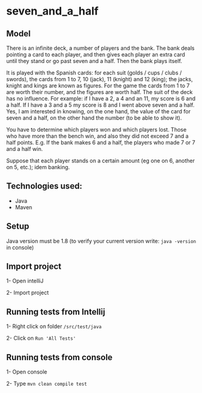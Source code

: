# seven_and_a_half
## Model

There is an infinite deck, a number of players and the bank. The bank deals pointing a card to each player, and then gives each player an extra card until they stand or go past seven and a half. Then the bank plays itself.

It is played with the Spanish cards: for each suit (golds / cups / clubs / swords), the cards from 1 to 7, 10 (jack), 11 (knight) and 12 (king); the jacks, knight and kings are known as figures.
For the game the cards from 1 to 7 are worth their number, and the figures are worth half. The suit of the deck has no influence.
For example: if I have a 2, a 4 and an 11, my score is 6 and a half. If I have a 3 and a 5 my score is 8 and I went above seven and a half.
Yes, I am interested in knowing, on the one hand, the value of the card for seven and a half, on the other hand the number (to be able to show it).

You have to determine which players won and which players lost. Those who have more than the bench win, and also they did not exceed 7 and a half points. E.g. If the bank makes 6 and a half, the players who made 7 or 7 and a half win.

Suppose that each player stands on a certain amount (eg one on 6, another on 5, etc.); idem banking.

## Technologies used:

- Java
- Maven

## Setup

Java version must be 1.8 (to verify your current version write: `java -version` in console)

## Import project

1- Open intelliJ

2- Import project

## Running tests from Intellij

1- Right click on folder `/src/test/java`

2- Click on `Run 'All Tests'`

## Running tests from console

1- Open console

2- Type `mvn clean compile test`
